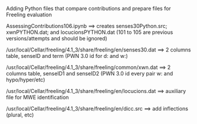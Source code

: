 Adding Python files that compare contributions and prepare files for Freeling evaluation

AssessingContributions106.ipynb ==> creates senses30Python.src; xwnPYTHON.dat; and locucionsPYTHON.dat (101 to 105 are previous versions/attempts and should be ignored)

/usr/local/Cellar/freeling/4.1_3/share/freeling/en/senses30.dat ==> 2 columns table, senseID and term (PWN 3.0 id for d: and w:)

/usr/local/Cellar/freeling/4.1_3/share/freeling/common/xwn.dat ==> 2 columns table, senseID1 and senseID2 (PWN 3.0 id every pair w: and hypo/hyper/etc)

/usr/local/Cellar/freeling/4.1_3/share/freeling/en/locucions.dat ==>  auxiliary file for MWE identification

/usr/local/Cellar/freeling/4.1_3/share/freeling/en/dicc.src ==> add inflections (plural, etc)
